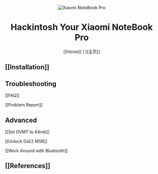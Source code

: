 <div align="center">
<img src="https://github.com/daliansky/XiaoMi-Pro/raw/master/wiki/XiaoMiPro_home.jpg" alt="Xiaomi NoteBook Pro">
<h1>Hackintosh Your Xiaomi NoteBook Pro</h1>
[[Home]] | [[主页]]
</div>

## [[Installation]]

## Troubleshooting

[[FAQ]]

[[Problem Report]]

## Advanced

[[Set DVMT to 64mb]]

[[Unlock 0xE2 MSR]]

[[Work Around with Bluetooth]]

## [[References]]